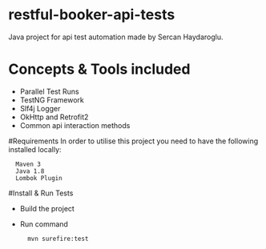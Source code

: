 # restful-booker-api-tests
Java project for api test automation made by Sercan Haydaroglu.

# Concepts & Tools included
- Parallel Test Runs 
- TestNG Framework
- Slf4j Logger
- OkHttp and Retrofit2
- Common api interaction methods

#Requirements
In order to utilise this project you need to have the following installed locally:
  
      Maven 3
      Java 1.8
      Lombok Plugin
      
#Install & Run Tests

- Build the project
- Run command 

        mvn surefire:test
